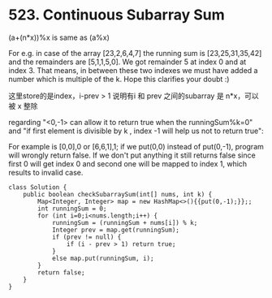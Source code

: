 # 523. Continuous Subarray Sum

(a+(n\*x))%x is same as (a%x)

For e.g. in case of the array \[23,2,6,4,7] the running sum is \[23,25,31,35,42] and the remainders are \[5,1,1,5,0]. We got remainder 5 at index 0 and at index 3. That means, in between these two indexes we must have added a number which is multiple of the k. Hope this clarifies your doubt :)

这里store的是index，i-prev > 1 说明有i 和 prev 之间的subarray 是 n\*x，可以被 x 整除

regarding "<0,-1> can allow it to return true when the runningSum%k=0" and "if first element is divisible by k , index -1 will help us not to return true":

For example is \[0,0],0 or \[6,6,1],1; if we put(0,0) instead of put(0,-1), program will wrongly return false. If we don't put anything it still returns false since first 0 will get index 0 and second one will be mapped to index 1, which results to invalid case.

```
class Solution {
    public boolean checkSubarraySum(int[] nums, int k) {
        Map<Integer, Integer> map = new HashMap<>(){{put(0,-1);}};;
        int runningSum = 0;
        for (int i=0;i<nums.length;i++) {
            runningSum = (runningSum + nums[i]) % k;
            Integer prev = map.get(runningSum);
            if (prev != null) {
                if (i - prev > 1) return true;
            }
            else map.put(runningSum, i);
        }
        return false;
    }
}
```
